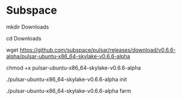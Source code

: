 # Subspace
mkdir Downloads

cd Downloads

wget https://github.com/subspace/pulsar/releases/download/v0.6.6-alpha/pulsar-ubuntu-x86_64-skylake-v0.6.6-alpha

chmod +x pulsar-ubuntu-x86_64-skylake-v0.6.6-alpha

./pulsar-ubuntu-x86_64-skylake-v0.6.6-alpha  init

./pulsar-ubuntu-x86_64-skylake-v0.6.6-alpha farm
